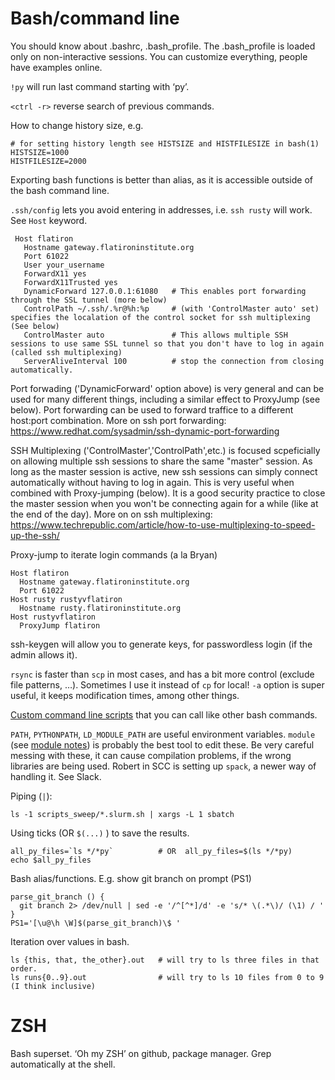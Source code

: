 # Bash/command line

You should know about .bashrc, .bash_profile. The .bash_profile is loaded only on non-interactive sessions. You can customize everything, people have examples online.

`!py` will run last command starting with ‘py’.

`<ctrl -r>` reverse search of previous commands.

How to change history size, e.g.
```
# for setting history length see HISTSIZE and HISTFILESIZE in bash(1)
HISTSIZE=1000
HISTFILESIZE=2000
```

Exporting bash functions is better than alias, as it is accessible outside of the bash command line. 

`.ssh/config` lets you avoid entering in addresses, i.e. `ssh rusty` will work. See `Host` keyword.
```
 Host flatiron
   Hostname gateway.flatironinstitute.org
   Port 61022
   User your_username
   ForwardX11 yes 
   ForwardX11Trusted yes 
   DynamicForward 127.0.0.1:61080   # This enables port forwarding through the SSL tunnel (more below)
   ControlPath ~/.ssh/.%r@%h:%p     # (with 'ControlMaster auto' set) specifies the localation of the control socket for ssh multiplexing (See below)
   ControlMaster auto               # This allows multiple SSH sessions to use same SSL tunnel so that you don't have to log in again (called ssh multiplexing)
   ServerAliveInterval 100          # stop the connection from closing automatically.
```

Port forwading ('DynamicForward' option above) is very general and can be used for many different things, including a similar effect to ProxyJump (see below). Port forwarding can be used to forward traffice to a different host:port combination. More on ssh port forwarding: https://www.redhat.com/sysadmin/ssh-dynamic-port-forwarding

SSH Multiplexing ('ControlMaster','ControlPath',etc.) is focused scpeficially on allowing multiple ssh sessions to share the same "master" session. As long as the master session is active, new ssh sessions can simply connect automatically without having to log in again. This is very useful when combined with Proxy-jumping (below). It is a good security practice to close the master session when you won't be connecting again for a while (like at the end of the day). More on on ssh multiplexing: https://www.techrepublic.com/article/how-to-use-multiplexing-to-speed-up-the-ssh/

Proxy-jump to iterate login commands (a la Bryan)
```
Host flatiron
  Hostname gateway.flatironinstitute.org
  Port 61022
Host rusty rustyvflatiron
  Hostname rusty.flatironinstitute.org
Host rustyvflatiron
  ProxyJump flatiron
```


ssh-keygen will allow you to generate keys, for passwordless login (if the admin allows it).

`rsync` is faster than `scp` in most cases, and has a bit more control (exclude file patterns, …). Sometimes I use it instead of `cp` for local!
`-a` option is super useful, it keeps modification times, among other things.

[Custom command line scripts](bin_scripts.md) that you can call like other bash commands. 

`PATH`, `PYTHONPATH`, `LD_MODULE_PATH` are useful environment variables. `module` (see [module notes](module.md)) is probably the best tool to edit these. Be very careful messing with these, it can cause compilation problems, if the wrong libraries are being used. Robert in SCC is setting up `spack`, a newer way of handling it. See Slack.

Piping (`|`):
```
ls -1 scripts_sweep/*.slurm.sh | xargs -L 1 sbatch
```

Using ticks (OR `$(...)` ) to save the results.
```
all_py_files=`ls */*py`          # OR  all_py_files=$(ls */*py)
echo $all_py_files
```

Bash alias/functions. E.g. show git branch on prompt (PS1)
```
parse_git_branch () {
  git branch 2> /dev/null | sed -e '/^[^*]/d' -e 's/* \(.*\)/ (\1) / '
}
PS1='[\u@\h \W]$(parse_git_branch)\$ '
```

Iteration over values in bash.
```
ls {this, that, the_other}.out   # will try to ls three files in that order. 
ls runs{0..9}.out                # will try to ls 10 files from 0 to 9 (I think inclusive)
```

# ZSH

Bash superset. ‘Oh my ZSH’ on github, package manager. Grep automatically at the shell.

